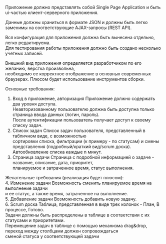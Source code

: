 Приложение должно представлять собой Single Page Application и быть ui-частью клиент-серверного приложения. </br>

Данные должны храниться в формате JSON и должны быть легко заменимы на соответствующие AJAX-запросы (REST API). </br>

Вся конфигурация для приложения должна быть вынесена отдельно, легко редактируема.</br> 
Для тестирования работы приложения должно быть создано несколько учетных записей. </br>

Внешний вид приложения определяется разработчиком по его желанию, верстка произвольна,</br>
необходимо ее корректное отображение в основных современных браузерах. Плюсом будет использование инструментов сборки. </br>

Основные требования: </br>
1. Вход в приложение, авторизация Приложение должно содержать два уровня доступа. </br>
Неавторизованному пользователю должна быть доступна только страница ввода данных (логин, пароль).</br>
После аутентификации пользователь получает доступ к своему списку задач. </br>
2. Список задач Список задач пользователя, представленный в табличном виде, с возможностью</br>
сортировки списка, фильтрации (к примеру - по статусам) и смены представления (подробный/краткий вид/scrum доска).</br>
Автообновление списка каждые n минут. </br>
3. Страница задачи Страница с подробной информацией о задаче - название, описание, дата, приоритет, </br>
планируемое и затраченное время, статус выполнения. </br>

Желательные требования (реализация будет плюсом): </br>
4. Изменение задачи Возможность сменить планируемое время на выполнение задачи</br>
и ее статус, а также время, затраченное на выполнение. </br>
5. Добавление задачи Возможность добавить новую задачу. </br>
6. Scrum доска Таблица, представленная в виде трех колонок - План, В процессе, Готово. </br>
Задачи должны быть распределены в таблице в соответствии с их статусами и приоритетами. </br>
Перемещение задач в таблице с помощью механизма drag&drop, переход между столбцами должен сопровождаться </br>
сменой статуса у соответствующей задачи</br>
